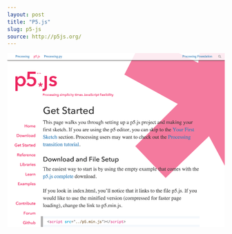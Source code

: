 ```yaml
---
layout: post
title: "P5.js"
slug: p5-js
source: http://p5js.org/
---
```


<img src="/screenshots/p5-js.png">
